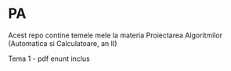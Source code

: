 # PA

Acest repo contine temele mele la materia Proiectarea Algoritmilor (Automatica si Calculatoare, an II)

Tema 1 - pdf enunt inclus
